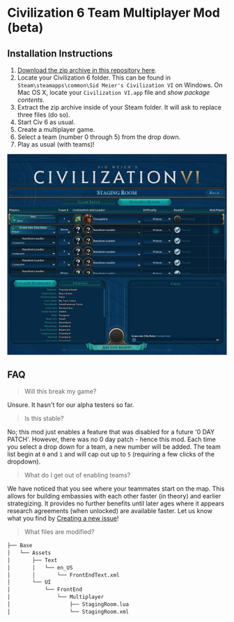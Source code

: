 # Civilization 6 Team Multiplayer Mod (beta)

## Installation Instructions

1. [Download the zip archive in this repository here](https://github.com/code-for-coffee/civ6-team-multiplayer-mod/raw/master/Civ6TeamMultiplayerMod.zip).
2. Locate your Civilization 6 folder. This can be found in `Steam\steamapps\common\Sid Meier's Civilization VI` on Windows. On Mac OS X, locate your `Civilization VI.app` file and _show package contents_.
3. Extract the zip archive inside of your Steam folder. It will ask to replace three files (do so).
4. Start Civ 6 as usual.
5. Create a multiplayer game.
6. Select a team (number 0 through 5) from the drop down.
7. Play as usual (with teams)!

![screen.jpg](screen.jpg)

## FAQ

> Will this break my game?

Unsure. It hasn't for our alpha testers so far.

> Is this stable?

No; this mod just enables a feature that was disabled for a future '0 DAY PATCH'. However, there was no 0 day patch - hence this mod. Each time you select a drop down for a team, a new number will be added. The team list begin at `0` and `1` and will cap out up to `5` (requiring a few clicks of the dropdown). 

> What do I get out of enabling teams?

We have noticed that you see where your teammates start on the map. This allows for building embassies with each other faster (in theory) and earlier strategizing. It provides no further benefits until later ages where it appears research agreements (when unlocked) are available faster. Let us know what you find by [Creating a new issue](https://github.com/code-for-coffee/civ6-team-multiplayer-mod/issues/new)!

> What files are modified?

```bash
├── Base
│   └── Assets
│       ├── Text
│       │   └── en_US
│       │       └── FrontEndText.xml
│       └── UI
│           └── FrontEnd
│               └── Multiplayer
│                   ├── StagingRoom.lua
│                   └── StagingRoom.xml
```
